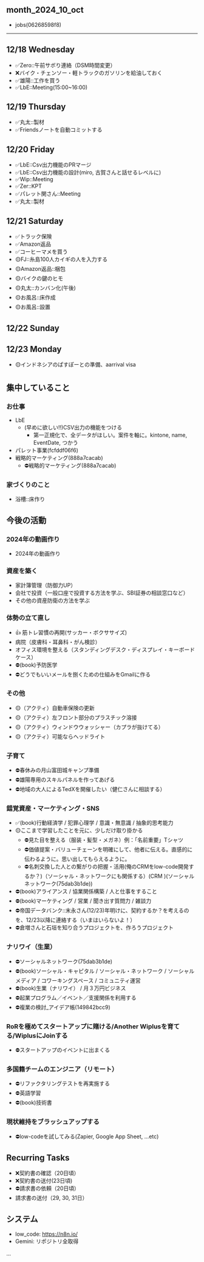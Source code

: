 month_2024_10_oct
---
- jobs(06268598f8)
---

## 12/18 Wednesday
- ✅Zero::午前サボり連絡（DSM時間変更）
- ❌バイク・チェンソー・軽トラックのガソリンを給油しておく
- ✅雄陽::工作を買う
- ✅LbE::Meeting(15:00~16:00)

## 12/19 Thursday
- ✅丸太::製材
- ✅Friendsノートを自動コミットする

## 12/20 Friday
- ✅LbE::Csv出力機能のPRマージ
- ✅LbE::Csv出力機能の設計(miro, 古賀さんと話せるレベルに)
- ✅Wip::Meeting
- ✅Zer::KPT
- ✅パレット関さん::Meeting
- ✅丸太::製材

## 12/21 Saturday
- ✅トラック保険
- ✅Amazon返品
- ✅コーヒーマメを買う
- 🟡FJ::糸島100人カイギの人を入力する
- 🟡Amazon返品::梱包
- 🟡バイクの鍵のヒモ
- 🟡丸太::カンバン化(午後)
- 🟡お風呂::床作成
- 🟡お風呂::設置

## 12/22 Sunday

## 12/23 Monday
- 🟡インドネシアのぱすぽーとの準備、aarrival visa

## 集中していること
### お仕事
- LbE
  - (早めに欲しい!!)CSV出力の機能をつける
    - 第一正規化で、全データがほしい。案件を軸に。kintone, name, EventDate, つかう
- パレット事業(fcfddf06f6)
- 戦略的マーケティング(888a7cacab)
  - ⛔️戦略的マーケティング(888a7cacab)

### 家づくりのこと
- 浴槽::床作り

## 今後の活動
### 2024年の動画作り
- 2024年の動画作り

### 資産を築く
- 家計簿管理（防御力UP）
- 会社で投資（一般口座で投資する方法を学ぶ、SBI証券の相談窓口など）
- その他の資産防衛の方法を学ぶ

### 体勢の立て直し
- 👍 筋トレ習慣の再開(サッカー・ボクササイズ)
- 病院（皮膚科・耳鼻科・がん検診）
- オフィス環境を整える（スタンディングデスク・ディスプレイ・キーボードケース）
- ⛔️(book)予防医学
- ⛔️どうでもいいメールを捌くための仕組みをGmailに作る

### その他
- 🟡（アクティ）自動車保険の更新
- 🟡（アクティ）左フロント部分のプラスチック溶接
- 🟡（アクティ）ウィンドウウォッシャー（カプラが抜けてる）
- 🟡（アクティ）可能ならヘッドライト

### 子育て
- ⛔️春休みの月山富田城キャンプ準備
- ⛔️雄陽専用のスキルパネルを作ってあげる
- ⛔️地域の大人によるTedXを開催したい（健仁さんに相談する）

### 錯覚資産・マーケティング・SNS
- ✅(book)行動経済学 / 犯罪心理学 / 意識・無意識 / 抽象的思考能力
- 🟡ここまで学習したことを元に、少しだけ取り掛かる
  - ⛔️見た目を整える（服装・髪型・メガネ）例：「名前重要」Tシャツ
  - ⛔️価値提案・バリューチェーンを明確にして、他者に伝える。直感的に伝わるように。思い出してもらえるように。
  - ⛔️名刺交換した人との繋がりの把握・活用(俺のCRMをlow-code開発するか？)（ソーシャル・ネットワークにも関係する）(CRM )(ソーシャルネットワーク(75dab3b1de))
- ⛔️(book)アライアンス / 協業関係構築 / 人と仕事をすること
- ⛔️(book)マーケティング / 営業 / 聞き出す質問力 / 雑談力
- ⛔️帝国データバンク::末永さん(12/23)年明けに、契約するか？を考えるのを、12/23以降に連絡する（いまはいらないよ！）
- ⛔️倉増さんと石垣を知り合うプロジェクトを、作ろうプロジェクト

### ナリワイ（生業）
- ⛔️ソーシャルネットワーク(75dab3b1de)
- ⛔️(book)ソーシャル・キャピタル / ソーシャル・ネットワーク / ソーシャルメディア / コワーキングスペース / コミュニティ運営
- ⛔️(book)生業（ナリワイ） / 月３万円ビジネス
- ⛔️起業プログラム／イベント／支援関係を利用する
- ⛔️複業の検討_アイデア帳(149842bcc9)

### RoRを極めてスタートアップに賭ける/Another Wiplusを育てる/WiplusにJoinする
- ⛔️スタートアップのイベントに出まくる

### 多国籍チームのエンジニア（リモート）
- ⛔️リファクタリングテストを再実施する
- ⛔️英語学習
- ⛔️(book)技術書

### 現状維持をブラッシュアップする
- ⛔️low-codeを試してみる(Zapier, Google App Sheet, ...etc)

## Recurring Tasks
- ❌契約書の確認（20日頃）
- ❌契約書の送付(23日頃)
- ⛔️請求書の依頼（20日頃）
- 請求書の送付（29, 30, 31日）


## システム
- low_code: https://n8n.io/
- Gemini: リポジトリ全取得


















...